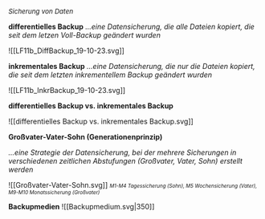 <font size= 2>*Sicherung von Daten*</font>

**differentielles Backup**
*...eine Datensicherung, die alle Dateien kopiert, die seit dem letzen Voll-Backup geändert wurden*

![[LF11b_DiffBackup_19-10-23.svg]]
</br>



**inkrementales Backup**
*...eine Datensicherung, die nur die Dateien kopiert, die seit dem letzten inkrementellem Backup geändert wurden*

![[LF11b_InkrBackup_19-10-23.svg]]
</br>

**differentielles Backup vs. inkrementales Backup**

![[differentielles Backup vs. inkrementales Backup.svg]]
</br>

**Großvater-Vater-Sohn (Generationenprinzip)**

*...eine Strategie der Datensicherung, bei der mehrere Sicherungen in verschiedenen zeitlichen Abstufungen (Großvater, Vater, Sohn) erstellt werden*

![[Großvater-Vater-Sohn.svg]]
<font size=1>*M1-M4 Tagessicherung (Sohn), M5 Wochensicherung (Vater), M9-M10 Monatssicherung (Großvater)*
</font>

**Backupmedien**
![[Backupmedium.svg|350]]

